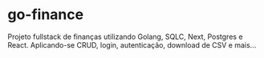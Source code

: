 # go-finance
Projeto fullstack de finanças  utilizando Golang, SQLC, Next, Postgres e React. Aplicando-se CRUD, login, autenticação, download de CSV e mais...
